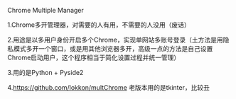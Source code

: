 Chrome Multiple Manager

1.Chrome多开管理器，对需要的人有用，不需要的人没用（废话）

2.用途是以多用户身份开启多个Chrome，实现单网站多账号登录（土方法是用隐私模式多开一个窗口，或是用其他浏览器多开，高级一点的方法是自己设置Chrome启动用户，这个程序相当于简化设置过程并统一管理）

3.用的是Python + Pyside2

4.https://github.com/lokkon/multChrome 老版本用的是tkinter，比较丑
